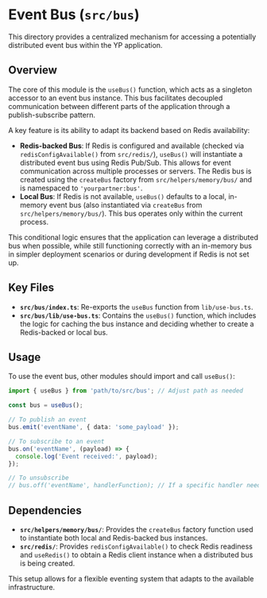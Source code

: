 # Event Bus (`src/bus`)

This directory provides a centralized mechanism for accessing a potentially distributed event bus within the YP application.

## Overview

The core of this module is the `useBus()` function, which acts as a singleton accessor to an event bus instance. This bus facilitates decoupled communication between different parts of the application through a publish-subscribe pattern.

A key feature is its ability to adapt its backend based on Redis availability:

*   **Redis-backed Bus**: If Redis is configured and available (checked via `redisConfigAvailable()` from `src/redis/`), `useBus()` will instantiate a distributed event bus using Redis Pub/Sub. This allows for event communication across multiple processes or servers. The Redis bus is created using the `createBus` factory from `src/helpers/memory/bus/` and is namespaced to `'yourpartner:bus'`.
*   **Local Bus**: If Redis is not available, `useBus()` defaults to a local, in-memory event bus (also instantiated via `createBus` from `src/helpers/memory/bus/`). This bus operates only within the current process.

This conditional logic ensures that the application can leverage a distributed bus when possible, while still functioning correctly with an in-memory bus in simpler deployment scenarios or during development if Redis is not set up.

## Key Files

*   **`src/bus/index.ts`**: Re-exports the `useBus` function from `lib/use-bus.ts`.
*   **`src/bus/lib/use-bus.ts`**: Contains the `useBus()` function, which includes the logic for caching the bus instance and deciding whether to create a Redis-backed or local bus.

## Usage

To use the event bus, other modules should import and call `useBus()`:

```typescript
import { useBus } from 'path/to/src/bus'; // Adjust path as needed

const bus = useBus();

// To publish an event
bus.emit('eventName', { data: 'some_payload' });

// To subscribe to an event
bus.on('eventName', (payload) => {
  console.log('Event received:', payload);
});

// To unsubscribe
// bus.off('eventName', handlerFunction); // If a specific handler needs to be removed
```

## Dependencies

*   **`src/helpers/memory/bus/`**: Provides the `createBus` factory function used to instantiate both local and Redis-backed bus instances.
*   **`src/redis/`**: Provides `redisConfigAvailable()` to check Redis readiness and `useRedis()` to obtain a Redis client instance when a distributed bus is being created.

This setup allows for a flexible eventing system that adapts to the available infrastructure. 